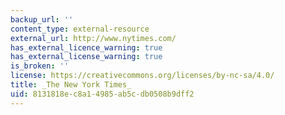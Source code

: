 ```yaml
---
backup_url: ''
content_type: external-resource
external_url: http://www.nytimes.com/
has_external_licence_warning: true
has_external_license_warning: true
is_broken: ''
license: https://creativecommons.org/licenses/by-nc-sa/4.0/
title: _The New York Times_
uid: 8131818e-c8a1-4985-ab5c-db0508b9dff2
---
```


